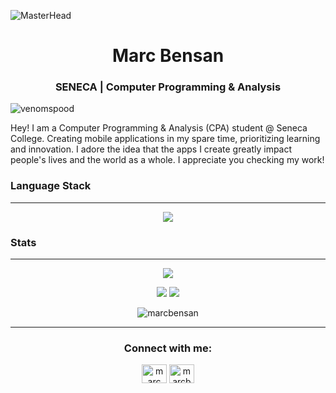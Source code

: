 ![MasterHead](https://i.pinimg.com/originals/99/cd/09/99cd0925c516b5d0a740dffd03c3e0df.gif)

<h1 align="center">Marc Bensan</h1>
<h3 align="center">SENECA | Computer Programming & Analysis</h3>

<p align="left"> <img src="https://komarev.com/ghpvc/?username=venomspood&label=Profile%20views&color=0e75b6&style=flat" alt="venomspood" /> </p>

Hey! I am a Computer Programming & Analysis (CPA) student @ Seneca College. Creating mobile applications in my spare time, prioritizing learning and innovation. I adore the idea that the apps I create greatly impact people's lives and the world as a whole. I appreciate you checking my work!

<h3 align="left">Language Stack</h3>
<hr>

<p align="center">
    <a href="https://skillicons.dev">
      <img src="https://skillicons.dev/icons?i=js,py,cpp,c,linux,react,babel,bash,flutter,css,discord,git,github,html,linkedin,mysql,nodejs,regex,replit,stackoverflow,tailwind,instagram,twitter,visualstudio,vscode,&perline=5" />
    </a>
</p>


<div>
    <h3 align="left">Stats</h3>
</div>
<hr>

<p align="center">
    <img src="http://github-profile-summary-cards.vercel.app/api/cards/profile-details?username=marcbensan&theme=darcula">
</p>

<p align="center">
    <img src="http://github-profile-summary-cards.vercel.app/api/cards/repos-per-language?username=marcbensan&theme=darcula">
    <img src="http://github-profile-summary-cards.vercel.app/api/cards/stats?username=marcbensan&theme=darcula">
</p>

<p align="center">
    <img src="https://github-readme-streak-stats.herokuapp.com/?user=marcbensan&theme=dark" alt="marcbensan">
</p>



<hr>

<h3 align="center">Connect with me:</h3>
<p align="center">
<a href="https://www.linkedin.com/in/marc-bensan/" target="blank"><img align="center" src="https://raw.githubusercontent.com/rahuldkjain/github-profile-readme-generator/master/src/images/icons/Social/linked-in-alt.svg" alt="marc bensan" height="30" width="40" /></a>
<a href="https://instagram.com/marcbensan" target="blank"><img align="center" src="https://raw.githubusercontent.com/rahuldkjain/github-profile-readme-generator/master/src/images/icons/Social/instagram.svg" alt="marcbensan" height="30" width="40" /></a>
</p>
